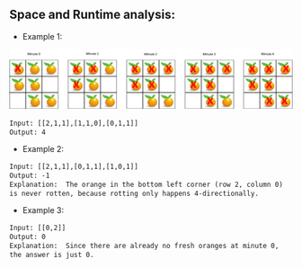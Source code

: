 Space and Runtime analysis:
-------------------------------

* Example 1:

![Example 1](Example_1.png)

```
Input: [[2,1,1],[1,1,0],[0,1,1]]
Output: 4
```

* Example 2:

```
Input: [[2,1,1],[0,1,1],[1,0,1]]
Output: -1
Explanation:  The orange in the bottom left corner (row 2, column 0) is never rotten, because rotting only happens 4-directionally.
```

* Example 3:

```
Input: [[0,2]]
Output: 0
Explanation:  Since there are already no fresh oranges at minute 0, the answer is just 0.
```
